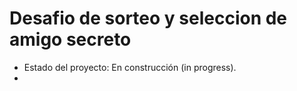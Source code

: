 <h1>Desafio de sorteo y seleccion de amigo secreto</h1>

- Estado del proyecto: En construcción (in progress).
- 
